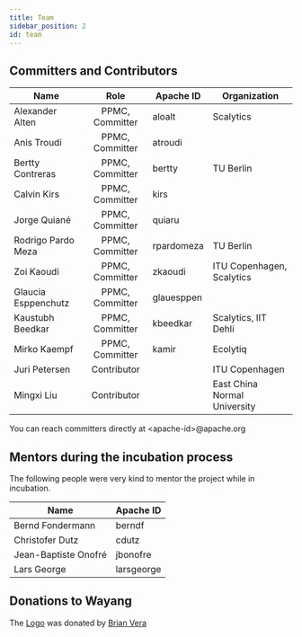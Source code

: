 ```yaml
---
title: Team
sidebar_position: 2
id: team
---
```


## Committers and Contributors

| Name               | Role             | Apache ID  | Organization |
| ------------------ |:----------------:| ---------- | ------------ |
| Alexander Alten    | PPMC, Committer  | aloalt     | Scalytics    |
| Anis Troudi        | PPMC, Committer  | atroudi    |
| Bertty Contreras   | PPMC, Committer  | bertty     | TU Berlin    |
| Calvin Kirs        | PPMC, Committer  | kirs       |
| Jorge Quiané       | PPMC, Committer  | quiaru     |
| Rodrigo Pardo Meza | PPMC, Committer  | rpardomeza | TU Berlin    |
| Zoi Kaoudi         | PPMC, Committer  | zkaoudi    | ITU Copenhagen, Scalytics |
| Glaucia Esppenchutz| PPMC, Committer  | glauesppen |              
| Kaustubh Beedkar   | PPMC, Committer  | kbeedkar   | Scalytics, IIT Dehli |
| Mirko Kaempf       | PPMC, Committer  | kamir      | Ecolytiq    |
| Juri Petersen      | Contributor      |            | ITU Copenhagen |
| Mingxi Liu         | Contributor      |            | East China Normal University |

You can reach committers directly at \<apache-id\>@apache.org

## Mentors during the incubation process

The following people were very kind to mentor the project while in incubation.

| Name                 | Apache ID   |
| -------------------- | ----------- |
| Bernd Fondermann     |  berndf     |
| Christofer Dutz      |  cdutz      |
| Jean-Baptiste Onofré |  jbonofre   |
| Lars George          |  larsgeorge |

## Donations to Wayang

The [Logo](http://wayang.apache.org/assets/img/logo/Apache_Wayang/Apache_Wayang.pdf) was donated by [Brian Vera](https://www.linkedin.com/in/brian-vera-hablares-17a663b8/)
